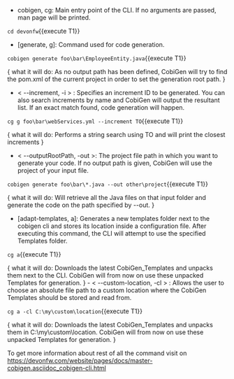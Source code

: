 * cobigen, cg: Main entry point of the CLI. If no arguments are passed, man page will be printed.

`cd devonfw`{{execute T1}}


* [generate, g]: Command used for code generation.

`cobigen generate foo\bar\EmployeeEntity.java`{{execute T1}}

{
   what it will do:  As no output path has been defined, CobiGen will try to find the pom.xml of the current project in order to set the generation root path.
}
   - < --increment, -i > : Specifies an increment ID to be generated. You can also search increments by name and CobiGen will output the resultant list. If an exact match found, code generation will happen.

`cg g foo\bar\webServices.yml --increment TO`{{execute T1}}

{
   what it will do: Performs a string search using TO and will print the closest increments
}
   - < --outputRootPath, -out >: The project file path in which you want to generate your code. If no output path is given, CobiGen will use the project of your input file.

`cobigen generate foo\bar\*.java --out other\project`{{execute T1}}

{
   what it will do: Will retrieve all the Java files on that input folder and generate the code on the path specified by --out.
}

* [adapt-templates, a]: Generates a new templates folder next to the cobigen cli and stores its location    inside  a configuration file. After executing this command, the CLI will attempt to use the specified Templates folder.

`cg a`{{execute T1}}

{
   what it will do: Downloads the latest CobiGen_Templates and unpacks them next to the CLI. CobiGen will from now on use these unpacked Templates for generation.
}
    - < --custom-location, -cl > : Allows the user to choose an absolute file path to a custom location where the CobiGen Templates should be stored and read from.

`cg a -cl C:\my\custom\location`{{execute T1}}

{
   what it will do: Downloads the latest CobiGen_Templates and unpacks them in C:\my\custom\location. CobiGen will from now on use these unpacked Templates for generation.
}

To get more information about rest of all the command visit on https://devonfw.com/website/pages/docs/master-cobigen.asciidoc_cobigen-cli.html